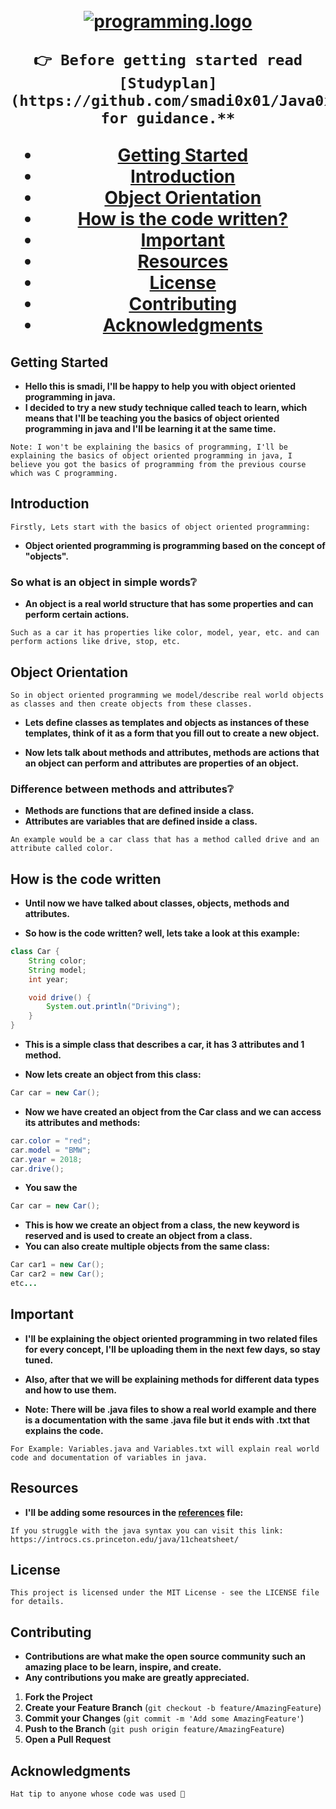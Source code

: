 <h1 align="center">
  <br>
  <a href="https://github.com/smadi0x01/Java0x01"><img src="https://k.top4top.io/p_2626rtqyz1.gif" alt="programming.logo"></a>

```  
👉 Before getting started read [Studyplan](https://github.com/smadi0x01/Java0x01/blob/main/Learn/StudyPlan.txt) for guidance.**
```
  
+ [Getting Started ](#Getting-Started)
+ [Introduction](#Introduction)
+ [Object Orientation](#Object-Orientation)
+ [How is the code written?](#How-is-the-code-written)
+ [Important](#Important)
+ [Resources](#Resources)
+ [License](#License)
+ [Contributing](#Contributing)
+ [Acknowledgments](#Acknowledgments)

## Getting Started

- **Hello this is smadi, I'll be happy to help you with object oriented programming in java.**
- **I decided to try a new study technique called teach to learn, which means that I'll be teaching you the basics of object oriented programming in java and I'll be learning it at the same time.**
```
Note: I won't be explaining the basics of programming, I'll be explaining the basics of object oriented programming in java, I believe you got the basics of programming from the previous course which was C programming.
```

## Introduction

```
Firstly, Lets start with the basics of object oriented programming:
```
- **Object oriented programming is programming based on the concept of "objects".**

### So what is an object in simple words❔

- **An object is a real world structure that has some properties and can perform certain actions.**
```
Such as a car it has properties like color, model, year, etc. and can perform actions like drive, stop, etc.
```

## Object Orientation

```
So in object oriented programming we model/describe real world objects as classes and then create objects from these classes.
```
- **Lets define classes as templates and objects as instances of these templates, think of it as a form that you fill out to create a new object.**

- **Now lets talk about methods and attributes, methods are actions that an object can perform and attributes are properties of an object.**

### Difference between methods and attributes❔

- **Methods are functions that are defined inside a class.**
- **Attributes are variables that are defined inside a class.**
```
An example would be a car class that has a method called drive and an attribute called color.
```

## How is the code written

- **Until now we have talked about classes, objects, methods and attributes.**

- **So how is the code written? well, lets take a look at this example:**
```java
class Car {
    String color;
    String model;
    int year;

    void drive() {
        System.out.println("Driving");
    }
}
```
- **This is a simple class that describes a car, it has 3 attributes and 1 method.**

- **Now lets create an object from this class:**
```java
Car car = new Car();
```
- **Now we have created an object from the Car class and we can access its attributes and methods:**
```java
car.color = "red";
car.model = "BMW";
car.year = 2018;
car.drive();
```

- **You saw the**
```java
Car car = new Car();
```
- **This is how we create an object from a class, the new keyword is reserved and is used to create an object from a class.**
- **You can also create multiple objects from the same class:**
```java
Car car1 = new Car();
Car car2 = new Car();
etc...
```

## Important

- **I'll be explaining the object oriented programming in two related files for every concept, I'll be uploading them in the next few days, so stay tuned.**

- **Also, after that we will be explaining methods for different data types and how to use them.**

- **Note: There will be .java files to show a real world example and there is a documentation with the same .java file but it ends with .txt that explains the code.**
```
For Example: Variables.java and Variables.txt will explain real world code and documentation of variables in java.
```

## Resources

- **I'll be adding some resources in the [references](https://github.com/smadi0x01/Java0x01/blob/main/Learn/references.txt) file:**

```
If you struggle with the java syntax you can visit this link: https://introcs.cs.princeton.edu/java/11cheatsheet/
```

## License

```
This project is licensed under the MIT License - see the LICENSE file for details.
```

## Contributing

- **Contributions are what make the open source community such an amazing place to be learn, inspire, and create.**
- **Any contributions you make are greatly appreciated.**

1. **Fork the Project**
2. **Create your Feature Branch** (`git checkout -b feature/AmazingFeature`)
3. **Commit your Changes** (`git commit -m 'Add some AmazingFeature'`)
4. **Push to the Branch** (`git push origin feature/AmazingFeature`)
5. **Open a Pull Request**

## Acknowledgments

```
Hat tip to anyone whose code was used 🎩
```
